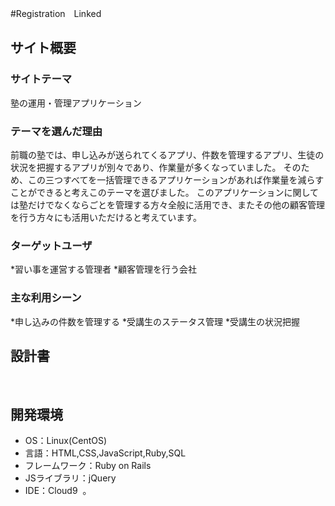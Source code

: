 #Registration　Linked
​
## サイト概要
### サイトテーマ
塾の運用・管理アプリケーション
​
### テーマを選んだ理由
前職の塾では、申し込みが送られてくるアプリ、件数を管理するアプリ、生徒の状況を把握するアプリが別々であり、作業量が多くなっていました。
そのため、この三つすべてを一括管理できるアプリケーションがあれば作業量を減らすことができると考えこのテーマを選びました。
このアプリケーションに関しては塾だけでなくならごとを管理する方々全般に活用でき、またその他の顧客管理を行う方々にも活用いただけると考えています。
​
### ターゲットユーザ
*習い事を運営する管理者
*顧客管理を行う会社
​
### 主な利用シーン
*申し込みの件数を管理する
*受講生のステータス管理
*受講生の状況把握
​
## 設計書

​
## 開発環境
- OS：Linux(CentOS)
- 言語：HTML,CSS,JavaScript,Ruby,SQL
- フレームワーク：Ruby on Rails
- JSライブラリ：jQuery
- IDE：Cloud9
​
。